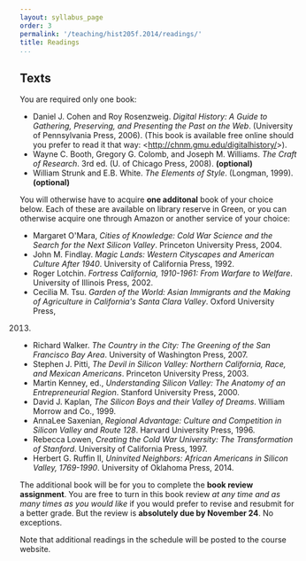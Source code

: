 ```yaml
---
layout: syllabus_page
order: 3
permalink: '/teaching/hist205f.2014/readings/'
title: Readings
...
```


## Texts

You are required only one book:

- Daniel J. Cohen and Roy Rosenzweig. *Digital History: A Guide to Gathering,
Preserving, and Presenting the Past on the Web*. (University of Pennsylvania
Press, 2006). (This book is available free online should you prefer to read it that
way: <<http://chnm.gmu.edu/digitalhistory/>>).
- Wayne C. Booth, Gregory G. Colomb, and Joseph M. Williams. *The Craft of
Research*. 3rd ed. (U. of Chicago Press, 2008). **(optional)**
- William Strunk and E.B. White. *The Elements of Style*. (Longman, 1999). **(optional)**

You will otherwise have to acquire **one additonal** book of your choice
below. Each of these are available on library reserve in Green, or you can otherwise
acquire one through Amazon or another service of your choice:

- Margaret O'Mara, *Cities of Knowledge: Cold War Science and the Search for
the Next Silicon Valley*. Princeton University Press, 2004.
- John M. Findlay. *Magic Lands: Western Cityscapes and American Culture After
1940*. University of California Press, 1992.
- Roger Lotchin. *Fortress California, 1910-1961: From Warfare to Welfare*.
University of Illinois Press, 2002.
- Cecilia M. Tsu. *Garden of the World: Asian Immigrants and the Making of
Agriculture in California's Santa Clara Valley*. Oxford University Press,
2013.
- Richard Walker. *The Country in the City: The Greening of the San Francisco
Bay Area*. University of Washington Press, 2007.
- Stephen J. Pitti, *The Devil in Silicon Valley: Northern California, Race,
and Mexican Americans*. Princeton University Press, 2003.
- Martin Kenney, ed., *Understanding Silicon Valley: The Anatomy of an
Entrepreneurial Region*. Stanford University Press, 2000.
- David J. Kaplan, *The Silicon Boys and their Valley of Dreams*. William Morrow and Co., 1999.
- AnnaLee Saxenian, *Regional Advantage: Culture and Competition in Silicon
Valley and Route 128*. Harvard University Press, 1996.
- Rebecca Lowen, *Creating the Cold War University: The Transformation of
Stanford*. University of California Press, 1997.
- Herbert G. Ruffin II, *Uninvited Neighbors: African Americans in Silicon
Valley, 1769-1990*. University of Oklahoma Press, 2014.

The additional book will be for you to complete the **book review assignment**. You
are free to turn in this book review *at any time and as many times as you
would like* if you would prefer to revise and resubmit for a better grade. But
the review is **absolutely due by November 24**. No exceptions.

Note that additional readings in the schedule will be posted to the course website.
